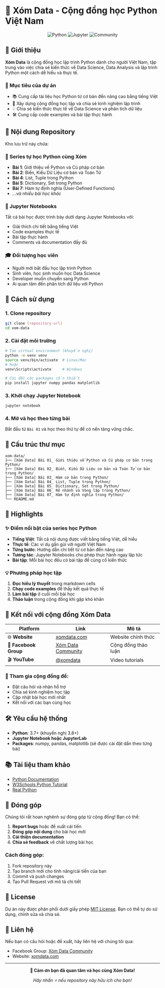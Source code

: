 # 🐍 Xóm Data - Cộng đồng học Python Việt Nam

<div align="center">
  <img src="https://img.shields.io/badge/Python-3776AB?style=for-the-badge&logo=python&logoColor=white" alt="Python">
  <img src="https://img.shields.io/badge/Jupyter-F37626.svg?&style=for-the-badge&logo=Jupyter&logoColor=white" alt="Jupyter">
  <img src="https://img.shields.io/badge/Community-FF6B6B?style=for-the-badge&logo=discourse&logoColor=white" alt="Community">
</div>

## 🌟 Giới thiệu

**Xóm Data** là cộng đồng học lập trình Python dành cho người Việt Nam, tập trung vào việc chia sẻ kiến thức về Data Science, Data Analysis và lập trình Python một cách dễ hiểu và thực tế.

### 🎯 Mục tiêu của dự án

- 📚 Cung cấp tài liệu học Python từ cơ bản đến nâng cao bằng tiếng Việt
- 🤝 Xây dựng cộng đồng học tập và chia sẻ kinh nghiệm lập trình
- 💡 Chia sẻ kiến thức thực tế về Data Science và phân tích dữ liệu
- 🛠️ Cung cấp code examples và bài tập thực hành

## 📖 Nội dung Repository

Kho lưu trữ này chứa:

### 🐍 Series tự học Python cùng Xóm
- **Bài 1**: Giới thiệu về Python và Cú pháp cơ bản
- **Bài 2**: Biến, Kiểu Dữ Liệu cơ bản và Toán Tử
- **Bài 4**: List, Tuple trong Python  
- **Bài 5**: Dictionary, Set trong Python
- **Bài 7**: Hàm tự định nghĩa (User-Defined Functions)
- *...và nhiều bài học khác*

### 📓 Jupyter Notebooks
Tất cả bài học được trình bày dưới dạng Jupyter Notebooks với:
- Giải thích chi tiết bằng tiếng Việt
- Code examples thực tế
- Bài tập thực hành
- Comments và documentation đầy đủ

### 🎓 Đối tượng học viên
- Người mới bắt đầu học lập trình Python
- Sinh viên, học sinh muốn học Data Science
- Developer muốn chuyển sang Python
- Ai quan tâm đến phân tích dữ liệu với Python

## 🚀 Cách sử dụng

### 1. Clone repository
```bash
git clone [repository-url]
cd xom-data
```

### 2. Cài đặt môi trường
```bash
# Tạo virtual environment (khuyến nghị)
python -m venv venv
source venv/bin/activate  # Linux/Mac
# hoặc
venv\Scripts\activate     # Windows

# Cài đặt các packages cần thiết
pip install jupyter numpy pandas matplotlib
```

### 3. Khởi chạy Jupyter Notebook
```bash
jupyter notebook
```

### 4. Mở và học theo từng bài
Bắt đầu từ `Bài 01` và học theo thứ tự để có nền tảng vững chắc.

## 📁 Cấu trúc thư mục

```
xom-data/
├── [Xóm Data] Bài 01_ Giới thiệu về Python và Cú pháp cơ bản trong Python/
├── [Xóm Data] Bài 02_ Biến, Kiểu Dữ Liệu cơ bản và Toán Tử cơ bản trong Python/
├── [Xóm Data] Bài 03_ Hàm cơ bản trong Python/
├── [Xóm Data] Bài 04_ List, Tuple trong Python/
├── [Xóm Data] Bài 05_ Dictionary, Set trong Python/
├── [Xóm Data] Bài 06_ Rẽ nhánh và Vòng lặp trong Python/
├── [Xóm Data] Bài 07_ Hàm tự định nghĩa trong Python/
└── README.md
```

## 🎯 Highlights

### ✨ Điểm nổi bật của series học Python
- **Tiếng Việt**: Tất cả nội dung được viết bằng tiếng Việt, dễ hiểu
- **Thực tế**: Các ví dụ gần gũi với người Việt Nam
- **Từng bước**: Hướng dẫn chi tiết từ cơ bản đến nâng cao
- **Tương tác**: Jupyter Notebooks cho phép thực hành ngay lập tức
- **Bài tập**: Mỗi bài học đều có bài tập để củng cố kiến thức

### 💡 Phương pháp học tập
1. **Đọc hiểu lý thuyết** trong markdown cells
2. **Chạy code examples** để thấy kết quả thực tế  
3. **Làm bài tập** ở cuối mỗi bài học
4. **Thảo luận** trong cộng đồng khi gặp khó khăn

## 🤝 Kết nối với cộng đồng Xóm Data

<div align="center">

| Platform | Link | Mô tả |
|----------|------|-------|
| 🌐 **Website** | [xomdata.com](https://www.xomdata.com/) | Website chính thức |
| 👥 **Facebook Group** | [Xóm Data Community](https://www.facebook.com/groups/xomdata) | Cộng đồng thảo luận |
| 🎬 **YouTube** | [@xomdata](https://www.youtube.com/@xomdata) | Video tutorials |

</div>

### 📱 Tham gia cộng đồng để:
- Đặt câu hỏi và nhận hỗ trợ
- Chia sẻ kinh nghiệm học tập
- Cập nhật bài học mới nhất
- Kết nối với các bạn cùng học

## 🛠️ Yêu cầu hệ thống

- **Python**: 3.7+ (khuyến nghị 3.8+)
- **Jupyter Notebook hoặc JupyterLab**
- **Packages**: numpy, pandas, matplotlib (sẽ được cài đặt dần theo từng bài)

## 📚 Tài liệu tham khảo

- [Python Documentation](https://docs.python.org/)
- [W3Schools Python Tutorial](https://www.w3schools.com/python/)
- [Real Python](https://realpython.com/)

## 🤝 Đóng góp

Chúng tôi rất hoan nghênh sự đóng góp từ cộng đồng! Bạn có thể:

1. **Report bugs** hoặc đề xuất cải tiến
2. **Đóng góp nội dung** cho bài học mới
3. **Cải thiện documentation**
4. **Chia sẻ feedback** về chất lượng bài học

### Cách đóng góp:
1. Fork repository này
2. Tạo branch mới cho tính năng/cải tiến của bạn
3. Commit và push changes
4. Tạo Pull Request với mô tả chi tiết

## 📄 License

Dự án này được phân phối dưới giấy phép [MIT License](LICENSE). Bạn có thể tự do sử dụng, chỉnh sửa và chia sẻ.

## 💌 Liên hệ

Nếu bạn có câu hỏi hoặc đề xuất, hãy liên hệ với chúng tôi qua:
- Facebook Group: [Xóm Data Community](https://www.facebook.com/groups/xomdata)
- Website: [xomdata.com](https://www.xomdata.com/)

---

<div align="center">
  
**💝 Cảm ơn bạn đã quan tâm và học cùng Xóm Data!**

*Hãy nhấn ⭐ nếu repository này hữu ích cho bạn!*

</div>